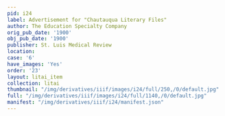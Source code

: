 ```yaml
---
pid: i24
label: Advertisement for "Chautauqua Literary Files"
author: The Education Specialty Company
orig_pub_date: '1900'
obj_pub_date: '1900'
publisher: St. Luis Medical Review
location:
case: '6'
have_images: 'Yes'
order: '23'
layout: litai_item
collection: litai
thumbnail: "/img/derivatives/iiif/images/i24/full/250,/0/default.jpg"
full: "/img/derivatives/iiif/images/i24/full/1140,/0/default.jpg"
manifest: "/img/derivatives/iiif/i24/manifest.json"
---
```

